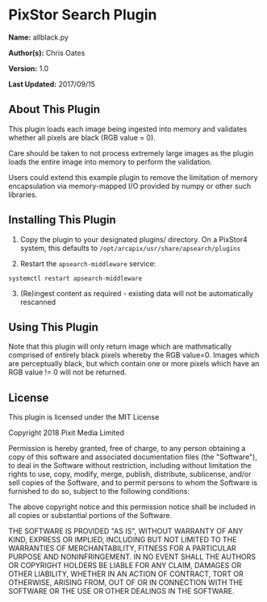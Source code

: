 # PixStor Search Plugin

**Name:** allblack.py

**Author(s):** Chris Oates

**Version:** 1.0

**Last Updated:** 2017/09/15

## About This Plugin

This plugin loads each image being ingested into memory and validates whether all pixels are black (RGB value = 0).

Care should be taken to not process extremely large images as the plugin loads the entire image into memory to perform the validation.

Users could extend this example plugin to remove the limitation of memory encapsulation via memory-mapped I/O provided by numpy or other such libraries.

## Installing This Plugin

1. Copy the plugin to your designated plugins/ directory. On a PixStor4 system, this defaults to `/opt/arcapix/usr/share/apsearch/plugins`

2. Restart the `apsearch-middleware` service:

```
systemctl restart apsearch-middleware
```

3. (Re)ingest content as required - existing data will not be automatically rescanned

## Using This Plugin

Note that this plugin will only return image which are mathmatically comprised of entirely black pixels whereby the RGB value=0. Images which are perceptually black, but which contain one or more pixels which have an RGB value != 0 will not be returned.

## License

This plugin is licensed under the MIT License

Copyright 2018 Pixit Media Limited

Permission is hereby granted, free of charge, to any person obtaining a copy of this software and associated documentation files (the "Software"), to deal in the Software without restriction, including without limitation the rights to use, copy, modify, merge, publish, distribute, sublicense, and/or sell copies of the Software, and to permit persons to whom the Software is furnished to do so, subject to the following conditions:

The above copyright notice and this permission notice shall be included in all copies or substantial portions of the Software.

THE SOFTWARE IS PROVIDED "AS IS", WITHOUT WARRANTY OF ANY KIND, EXPRESS OR IMPLIED, INCLUDING BUT NOT LIMITED TO THE WARRANTIES OF MERCHANTABILITY, FITNESS FOR A PARTICULAR PURPOSE AND NONINFRINGEMENT. IN NO EVENT SHALL THE AUTHORS OR COPYRIGHT HOLDERS BE LIABLE FOR ANY CLAIM, DAMAGES OR OTHER LIABILITY, WHETHER IN AN ACTION OF CONTRACT, TORT OR OTHERWISE, ARISING FROM, OUT OF OR IN CONNECTION WITH THE SOFTWARE OR THE USE OR OTHER DEALINGS IN THE SOFTWARE.
